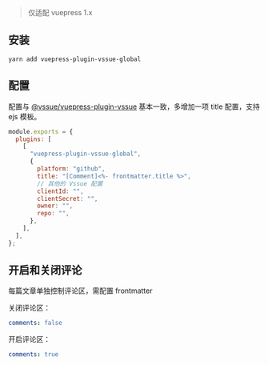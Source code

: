 > 仅适配 vuepress 1.x

## 安装

```
yarn add vuepress-plugin-vssue-global
```

## 配置

配置与 [@vssue/vuepress-plugin-vssue](https://vssue.js.org/zh/guide/vuepress.html) 基本一致，多增加一项 title 配置，支持 ejs 模板。

```js
module.exports = {
  plugins: [
    [
      "vuepress-plugin-vssue-global",
      {
        platform: "github",
        title: "[Comment]<%- frontmatter.title %>",
        // 其他的 Vssue 配置
        clientId: "",
        clientSecret: "",
        owner: "",
        repo: "",
      },
    ],
  ],
};
```

## 开启和关闭评论

每篇文章单独控制评论区，需配置 frontmatter

关闭评论区：

```yml
comments: false
```

开启评论区：

```yml
comments: true
```
